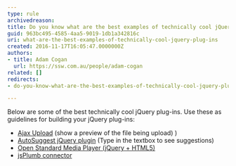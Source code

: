 ```yaml
---
type: rule
archivedreason: 
title: Do you know what are the best examples of technically cool jQuery plug-ins?
guid: 963bc495-4585-4aa5-9019-1db1a342816c
uri: what-are-the-best-examples-of-technically-cool-jquery-plug-ins
created: 2016-11-17T16:05:47.0000000Z
authors:
- title: Adam Cogan
  url: https://ssw.com.au/people/adam-cogan
related: []
redirects:
- do-you-know-what-are-the-best-examples-of-technically-cool-jquery-plug-ins

---
```


Below are some of the best technically cool jQuery plug-ins. Use these as guidelines for building your jQuery plug-ins:

* [Ajax Upload](http&#58;//www.zurb.com/playground/ajax_upload) (show a preview of the file being upload) )
* [AutoSuggest jQuery plugin](http&#58;//drew.tenderapp.com/kb/autosuggest-jquery-plugin) (Type in the textbox to see suggestions)
* [Open Standard Media Player (jQuery + HTML5)](http&#58;//www.mediafront.org/project/osmplayer)
* [jsPlumb connector](http&#58;//morrisonpitt.com/jsPlumb/html/jquery/demo.html)

<!--endintro-->
